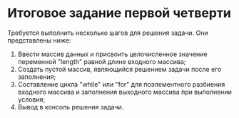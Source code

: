 # Итоговое задание первой четверти
Требуется выполнить несколько шагов для решения задачи. Они представлены ниже:

1. Ввести массив данных и присвоить целочисленное значение переменной "length" равной длине входного массива;
2. Создать пустой массив, являющийся решением задачи после его заполнения;
3. Составление цикла "while" или "for" для поэлементного разбиения входного массива и заполнения выходного массива при выполнении условия;
4. Вывод в консоль решения задачи.